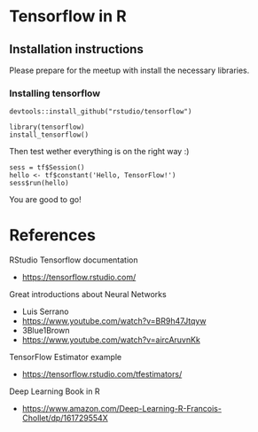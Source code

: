 # Tensorflow in R

## Installation instructions
 Please prepare for the meetup with install the necessary libraries.

 ### Installing tensorflow

```
devtools::install_github("rstudio/tensorflow")

library(tensorflow)
install_tensorflow()
```

Then test wether everything is on the right way :)

```
sess = tf$Session()
hello <- tf$constant('Hello, TensorFlow!')
sess$run(hello)
```

You are good to go!


# References

RStudio Tensorflow documentation
 - https://tensorflow.rstudio.com/

Great introductions about Neural Networks
- Luis Serrano
 - https://www.youtube.com/watch?v=BR9h47Jtqyw
- 3Blue1Brown
 - https://www.youtube.com/watch?v=aircAruvnKk

 TensorFlow Estimator example
 - https://tensorflow.rstudio.com/tfestimators/

Deep Learning Book in R
- https://www.amazon.com/Deep-Learning-R-Francois-Chollet/dp/161729554X
